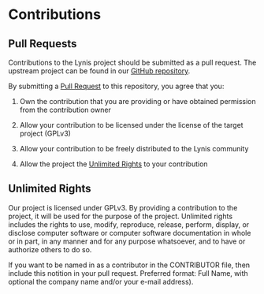 # Contributions

## Pull Requests
Contributions to the Lynis project should be submitted as a pull request. The upstream
project can be found in our [GitHub repository](https://github.com/CISOfy/lynis).

By submitting a [Pull Request](https://help.github.com/articles/using-pull-requests/)
to this repository, you agree that you:

1. Own the contribution that you are providing or have obtained permission from
   the contribution owner

2. Allow your contribution to be licensed under the license of the target
   project (GPLv3)

3. Allow your contribution to be freely distributed to the Lynis community

4. Allow the project the [Unlimited Rights](#Unlimited-Rights) to your contribution


## Unlimited Rights
Our project is licensed under GPLv3. By providing a contribution to the project, it
will be used for the purpose of the project. Unlimited rights includes the rights to
use, modify, reproduce, release, perform, display, or disclose computer software or
computer software documentation in whole or in part, in any manner and for any
purpose whatsoever, and to have or authorize others to do so.

If you want to be named in as a contributor in the CONTRIBUTOR file, then include
this notition in your pull request. Preferred format: Full Name, with optional the
company name and/or your e-mail address).

